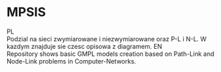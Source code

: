 # MPSIS
PL  
Podzial na sieci zwymiarowane i niezwymiarowane oraz P-L i N-L.
W kazdym znajduje sie czesc opisowa z diagramem.
EN  
Repository shows basic GMPL models creation based on Path-Link and Node-Link problems in Computer-Networks.
